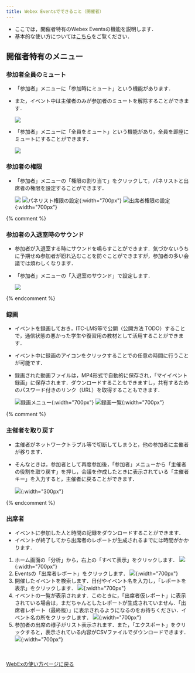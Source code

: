 ```yaml
---
title: Webex Eventsでできること（開催者）
---
```


* ここでは，開催者特有のWebex Eventsの機能を説明します．	
* 基本的な使い方については<a href="do_events" target="_blank">こちら</a>をご覧ください．

## 開催者特有のメニュー

### 参加者全員のミュート

* 「参加者」メニューに「参加時にミュート」という機能があります．
* また，イベント中は主催者のみが参加者のミュートを解除することができます．

	![](img/webex_events_mute_on_join.png)	

* 「参加者」メニューに「全員をミュート」という機能があり，全員を即座にミュートにすることができます．

	![](img/webex_events_all_mute.png)

### 参加者の権限

* 「参加者」メニューの「権限の割り当て」をクリックして，パネリストと出席者の権限を設定することができます．

	![](img/webex_events_privilege_menu.png)
	![パネリスト権限の設定](img/webex_events_privilege_panelist.png){:width="700px"}
	![出席者権限の設定](img/webex_events_privilege_participant.png){:width="700px"}

{% comment %}
### 参加者の入退室時のサウンド

* 参加者が入退室する時にサウンドを鳴らすことができます．気づかないうちに予期せぬ参加者が紛れ込むことを防ぐことができますが，参加者の多い会議では煩わしくなります．
* 「参加者」メニューの「入退室のサウンド」で設定します．

	![](img/webex_sound_on_join.png)

{% endcomment %}
### 録画

* イベントを録画しておき，ITC-LMS等で公開（公開方法 TODO）することで，通信状態の悪かった学生や復習用の教材として活用することができます．
* イベント中に録画のアイコンをクリックすることでの任意の時間に行うことが可能です．
* 録画された動画ファイルは，MP4形式で自動的に保存され，「マイイベント録画」に保存されます．ダウンロードすることもできますし，共有するためのパスワード付きのリンク（URL）を取得することもできます．

	![録画メニュー](img/webex_events_record_1.png){:width="700px"}
	![録画一覧](img/webex_events_record_2.png){:width="700px"}

{% comment %}
### 主催者を取り戻す

* 主催者がネットワークトラブル等で切断してしまうと，他の参加者に主催者が移ります．
* そんなときは，参加者として再度参加後，「参加者」メニューから「主催者の役割を取り戻す」を押し，会議を作成したときに表示されている「主催者キー」を入力すると，主催者に戻ることができます．

	![](img/webex_participants_regain_host.png){:width="300px"}

{% endcomment %}
### 出席者

* イベントに参加した人と時間の記録をダウンロードすることができます．
* イベントが終了してから出席者のレポートが生成されるまでには時間がかかります．

1. ホーム画面の「分析」から，右上の「すべて表示」をクリックします．
![](img/webex_participants_list_1.png){:width="700px"}
1. Eventsの「出席者レポート」をクリックします．
![](img/webex_events_participants_list_1.png){:width="700px"}
1. 開催したイベントを検索します．日付やイベント名を入力し，「レポートを表示」をクリックします．
![](img/webex_events_participants_list_2.png){:width="700px"}
1. イベントの一覧が表示されます．このときに，「出席者仮レポート」に表示されている場合は，まだちゃんとしたレポートが生成されていません．「出席者レポート（最終版）」に表示されるようになるのをお待ちください．イベント名の所をクリックします．
![](img/webex_events_participants_list_3.png){:width="700px"}
1. 参加者の出席の様子がリスト表示されます．また，「エクスポート」をクリックすると，表示されている内容がCSVファイルでダウンロードできます．
![](img/webex_events_participants_list_4.png){:width="700px"}


<br>
<br>
<a href="index" target="_blank">WebExの使い方ページに戻る</a>



